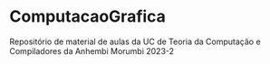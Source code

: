 # ComputacaoGrafica
Repositório de material de aulas da UC de Teoria da Computação e Compiladores da Anhembi Morumbi 2023-2
